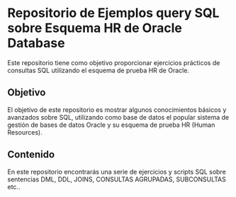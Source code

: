 # Repositorio de Ejemplos query SQL sobre Esquema HR de Oracle Database

Este repositorio tiene como objetivo proporcionar ejercicios prácticos de consultas SQL utilizando el esquema de prueba HR de Oracle. 

## Objetivo

El objetivo de este repositorio es mostrar algunos conocimientos básicos y avanzados sobre SQL, utilizando como base de datos el popular sistema de gestión de bases de datos Oracle y su esquema de prueba HR (Human Resources). 

## Contenido

En este repositorio encontrarás una serie de ejercicios y scripts SQL sobre sentencias DML, DDL, JOINS, CONSULTAS AGRUPADAS, SUBCONSULTAS etc..
